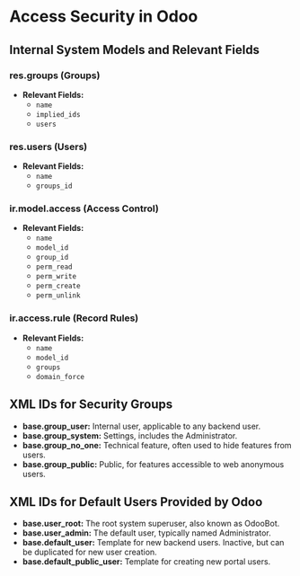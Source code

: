 # Access Security in Odoo

## Internal System Models and Relevant Fields

### res.groups (Groups)

- **Relevant Fields:** 
  - `name`
  - `implied_ids`
  - `users`

### res.users (Users)

- **Relevant Fields:** 
  - `name`
  - `groups_id`

### ir.model.access (Access Control)

- **Relevant Fields:** 
  - `name`
  - `model_id`
  - `group_id`
  - `perm_read`
  - `perm_write`
  - `perm_create`
  - `perm_unlink`

### ir.access.rule (Record Rules)

- **Relevant Fields:** 
  - `name`
  - `model_id`
  - `groups`
  - `domain_force`

## XML IDs for Security Groups

- **base.group_user:** Internal user, applicable to any backend user.
- **base.group_system:** Settings, includes the Administrator.
- **base.group_no_one:** Technical feature, often used to hide features from users.
- **base.group_public:** Public, for features accessible to web anonymous users.

## XML IDs for Default Users Provided by Odoo

- **base.user_root:** The root system superuser, also known as OdooBot.
- **base.user_admin:** The default user, typically named Administrator.
- **base.default_user:** Template for new backend users. Inactive, but can be duplicated for new user creation.
- **base.default_public_user:** Template for creating new portal users.
